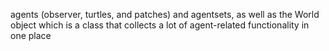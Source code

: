 agents (observer, turtles, and patches) and agentsets, as well as the World object which is a class that collects a lot of agent-related functionality in one place
